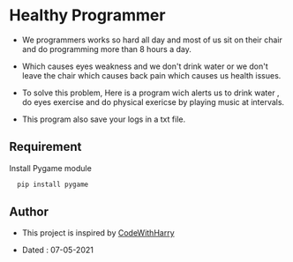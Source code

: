 # Healthy Programmer

* We programmers works so hard all day and most of us sit on their chair and do programming more than 8 hours a day.

* Which causes eyes weakness and we don't drink water or we don't leave the chair which causes back pain which causes us health issues.

* To solve this problem, Here is a program wich alerts us to drink water , do eyes exercise and do physical exericse by playing music at intervals.

* This program also save your logs in a txt file.

## Requirement

Install Pygame module

```bash
  pip install pygame
```
    
## Author

- This project is inspired by [CodeWithHarry](https://youtube.com/playlist?list=PLu0W_9lII9agICnT8t4iYVSZ3eykIAOME)

- Dated : 07-05-2021
